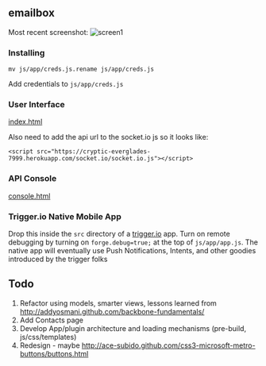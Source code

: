 ## emailbox  

Most recent screenshot: 
![screen1](https://dl.dropbox.com/u/6673634/Screenshots/emailbox_screen1.png)  

### Installing  

    mv js/app/creds.js.rename js/app/creds.js
    
Add credentials to `js/app/creds.js`  

### User Interface  

[index.html]()  

Also need to add the api url to the socket.io js so it looks like:

`<script src="https://cryptic-everglades-7999.herokuapp.com/socket.io/socket.io.js"></script>`

### API Console  

[console.html]()


### Trigger.io Native Mobile App

Drop this inside the `src` directory of a [trigger.io](trigger.io) app. Turn on remote debugging by turning on `forge.debug=true;` at the top of `js/app/app.js`. The native app will eventually use Push Notifications, Intents, and other goodies introduced by the trigger folks

## Todo  
1. Refactor using models, smarter views, lessons learned from http://addyosmani.github.com/backbone-fundamentals/  
1. Add Contacts page
1. Develop App/plugin architecture and loading mechanisms (pre-build, js/css/templates)  
1. Redesign - maybe http://ace-subido.github.com/css3-microsoft-metro-buttons/buttons.html